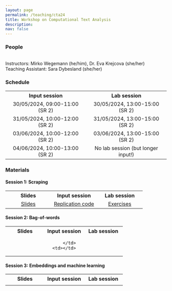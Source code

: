 ```yaml
---
layout: page
permalink: /teaching/cta24
title: Workshop on Computational Text Analysis
description: 
nav: false
---
```

<h3>People</h3><br>
Instructors: Mirko Wegemann (he/him), Dr. Eva Krejcova (she/her) <br>
Teaching Assistant: Sara Dybesland (she/her) <br>

<h3>Schedule</h3>
<table style="width:100%; text-align:center;">
  <tr>
    <th style="width:45%;">Input session</th>
    <th style="width:45%;">Lab session</th>
  </tr>
  <tr>
    <td>30/05/2024, 09:00-11:00 (SR 2)</td>
    <td>30/05/2024, 13:00-15:00 (SR 2)</td>
  </tr>
  <tr>
    <td>31/05/2024, 10:00-12:00 (SR 2)</td>
    <td>31/05/2024, 13:00-15:00 (SR 2)</td>
  </tr>
  <tr>
    <td>03/06/2024, 10:00-12:00 (SR 2)</td>
    <td>03/06/2024, 13:00-15:00 (SR 2)</td>
  </tr>
  <tr>
    <td>04/06/2024, 10:00-13:00 (SR 2)</td>
    <td>No lab session (but longer input!)</td>
  </tr>
</table>

<h3>Materials</h3>

<h4>Session 1: Scraping</h4>
<table style="width:100%; text-align:center;">
  <tr>
    <th style="width:33%;">Slides</th>
    <th style="width:33%;">Input session</th>
	<th style="width:33%;">Lab session</th>
  </tr>
  <tr>
    <td><a href="{{ site.url }}assets/pdf/scraping.pdf">Slides</a><br></td>
    <td><a href="{{ site.url }}assets/code/scraping.Rmd">Replication code</a><br> </td>
    <td><a href="{{ site.url }}assets/code/scraping_exercises_empty.Rmd">Exercises</a></td>
  </tr>
 </table>
 
<h4>Session 2: Bag-of-words</h4>
<table style="width:100%; text-align:center;">
  <tr>
    <th style="width:33%;">Slides</th>
    <th style="width:33%;">Input session</th>
	<th style="width:33%;">Lab session</th>
  </tr>
  <tr>
    <td></td>
    <td>
	  <!--<a href="{{ site.url }}assets/code/bow.RMD">Replication code</a><br>
      <a href="{{ site.url }}assets/data/data_prep.RDS">Data</a><br>
      <a href="{{ site.url }}assets/data/stm_marpor.RDS">Basic STM</a>  <br>    
	  <a href="{{ site.url }}assets/data/stm_marpor_parfam.RDS">STM with covariates</a>-->

		</td>
    <td></td>
  </tr>
</table>

<h4>Session 3: Embeddings and machine learning</h4>
<table style="width:100%; text-align:center;">
  <tr>
    <th style="width:33%;">Slides</th>
    <th style="width:33%;">Input session</th>
	<th style="width:33%;">Lab session</th>
  </tr>
  <tr>
    <td></td>
    <td><!--for R: <br> 
		  <a href="{{ site.url }}assets/code/embeddings.RMD">Replication code</a><br>
	      <a href="{{ site.url }}assets/data/data_prep.RDS">Data</a><br>

	for Python: <br>
	  <a href="{{ site.url }}assets/data/training.csv">Training data</a><br>	  
	  <a href="{{ site.url }}assets/data/test.csv">Test data</a><br> --></td>
    <td></td>
  </tr>
</table>